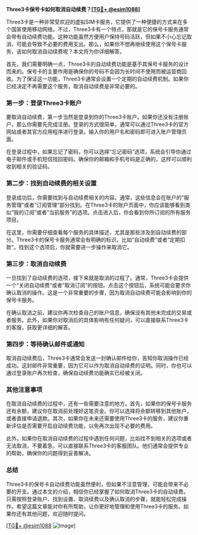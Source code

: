 **Three3卡保号卡如何取消自动续费？[[TG💪+ @esim1088](https://t.me/s/esim1088)]**

Three3卡是一种非常受欢迎的虚拟SIM卡服务，它提供了一种便捷的方式来在多个国家使用移动网络。不过，Three3卡有一个特点，那就是它的保号卡服务通常会带有自动续费功能。这种功能虽然方便用户保持号码活跃，但如果不小心忘记取消，可能会导致不必要的费用支出。那么，如果你不想再继续使用这个保号卡服务，该如何取消自动续费呢？本文将为你详细解答。

首先，我们需要明确一点，Three3卡的自动续费功能是基于其保号卡服务的设计而来的。保号卡的主要作用是确保你的号码不会因为长时间不使用而被运营商回收。为了保证这一功能，Three3卡通常会设置一个定期的自动续费机制。如果你已经决定不再需要这个服务，取消自动续费是非常必要的。

### 第一步：登录Three3卡账户

要取消自动续费，第一步当然是登录到你的Three3卡账户。如果你还没有注册账户，那么你需要先完成注册。登录的方式很简单，通常可以通过Three3卡的官方网站或者其官方应用程序进行登录。输入你的用户名和密码即可进入账户管理页面。

在登录过程中，如果忘记了密码，你可以选择“忘记密码”选项，系统会引导你通过电子邮件或手机短信找回密码。确保你的邮箱和手机号码是正确的，这样可以顺利收到相关的验证码。

### 第二步：找到自动续费的相关设置

登录成功后，你需要找到与自动续费相关的内容。通常，这些信息会在账户的“服务管理”或者“订阅管理”部分找到。在Three3卡的账户页面中，你应该能够看到类似“我的订阅”或者“当前服务”的选项。点击进入后，你会看到你所订阅的所有服务项目。

在这里，你需要仔细查看每个服务的具体描述，尤其是那些涉及到自动续费的部分。Three3卡的保号卡服务通常会有明确的标识，比如“自动续费”或者“定期扣款”。找到这个选项后，你就需要进一步操作来取消它。

### 第三步：取消自动续费

一旦找到了自动续费的选项，接下来就是取消的过程了。通常，Three3卡会提供一个“关闭自动续费”或者“取消订阅”的按钮。点击这个按钮后，系统可能会要求你确认取消的操作。这是一个非常重要的步骤，因为取消自动续费可能会影响到你的保号卡服务。

在确认取消之前，建议你再次检查自己的账户信息，确保没有其他未完成的交易或者服务。此外，如果你对取消后的具体影响有任何疑问，可以直接联系Three3卡的客服，获取更详细的解答。

### 第四步：等待确认邮件或通知

取消自动续费后，Three3卡通常会发送一封确认邮件给你，告知你取消操作已经成功。这封邮件非常重要，因为它可以作为取消自动续费的证明。同时，你也可以通过登录账户再次检查，确保自动续费功能确实已经被关闭。

### 其他注意事项

在取消自动续费的过程中，还有一些需要注意的地方。首先，如果你的保号卡服务还有余额，建议你在取消前处理好这笔资金。你可以选择将余额转移到其他账户，或者直接申请退款。其次，如果你在未来还需要使用Three3卡的服务，建议你重新评估是否需要开启自动续费功能，以免再次出现不必要的费用。

此外，如果你在取消自动续费的过程中遇到任何问题，比如找不到相关的选项或者无法取消，不要着急，可以直接联系Three3卡的客服团队。他们通常会提供专业的帮助，确保你的问题得到妥善解决。

### 总结

Three3卡的保号卡自动续费功能虽然便利，但如果不注意管理，可能会带来不必要的开支。通过本文的介绍，相信你已经掌握了如何取消Three3卡的自动续费。只需按照登录账户、找到设置、取消续费以及确认取消的步骤，就能轻松完成操作。希望这篇文章能对你有所帮助，让你更好地管理和使用Three3卡的服务。如果你还有其他问题，欢迎随时提问。

[[TG💪+ @esim1088](https://t.me/s/esim1088) ![Image](https://i.postimg.cc/4NQfJmqS/Snipaste-2025-05-13-00-14-12.png)]